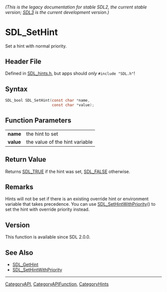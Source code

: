 ###### (This is the legacy documentation for stable SDL2, the current stable version; [SDL3](https://wiki.libsdl.org/SDL3/) is the current development version.)
# SDL_SetHint

Set a hint with normal priority.

## Header File

Defined in [SDL_hints.h](https://github.com/libsdl-org/SDL/blob/SDL2/include/SDL_hints.h), but apps should _only_ `#include "SDL.h"`!

## Syntax

```c
SDL_bool SDL_SetHint(const char *name,
                     const char *value);

```

## Function Parameters

|               |                                |
| ------------- | ------------------------------ |
| **name**      | the hint to set                |
| **value**     | the value of the hint variable |

## Return Value

Returns [SDL_TRUE](SDL_TRUE) if the hint was set, [SDL_FALSE](SDL_FALSE)
otherwise.

## Remarks

Hints will not be set if there is an existing override hint or environment
variable that takes precedence. You can use
[SDL_SetHintWithPriority](SDL_SetHintWithPriority)() to set the hint with
override priority instead.

## Version

This function is available since SDL 2.0.0.

## See Also

* [SDL_GetHint](SDL_GetHint)
* [SDL_SetHintWithPriority](SDL_SetHintWithPriority)

----
[CategoryAPI](CategoryAPI), [CategoryAPIFunction](CategoryAPIFunction), [CategoryHints](CategoryHints)


